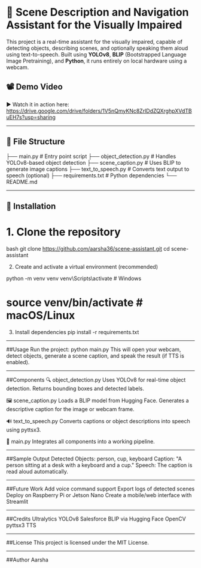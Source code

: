 # 🎯 Scene Description and Navigation Assistant for the Visually Impaired

This project is a real-time assistant for the visually impaired, capable of detecting objects, describing scenes, and optionally speaking them aloud using text-to-speech. Built using **YOLOv8**, **BLIP** (Bootstrapped Language Image Pretraining), and **Python**, it runs entirely on local hardware using a webcam.

## 📽️ Demo Video

▶️ Watch it in action here: https://drive.google.com/drive/folders/1V5nQmyKNc8ZrlDdZQXrghpXVdTBuEH7s?usp=sharing

---

## 📂 File Structure

├── main.py # Entry point script
├── object_detection.py # Handles YOLOv8-based object detection
├── scene_caption.py # Uses BLIP to generate image captions
├── text_to_speech.py # Converts text output to speech (optional)
├── requirements.txt # Python dependencies
└── README.md


---

## 🔧 Installation

# 1. Clone the repository

bash
git clone https://github.com/aarsha36/scene-assistant.git
cd scene-assistant

2. Create and activate a virtual environment (recommended)

python -m venv venv
venv\Scripts\activate      # Windows
# source venv/bin/activate  # macOS/Linux

3. Install dependencies
pip install -r requirements.txt

---

##Usage
Run the project:
python main.py
This will open your webcam, detect objects, generate a scene caption, and speak the result (if TTS is enabled).

---

##Components
🔍 object_detection.py
Uses YOLOv8 for real-time object detection.
Returns bounding boxes and detected labels.

🖼️ scene_caption.py
Loads a BLIP model from Hugging Face.
Generates a descriptive caption for the image or webcam frame.

🔊 text_to_speech.py
Converts captions or object descriptions into speech using pyttsx3.

🧩 main.py
Integrates all components into a working pipeline.

---

##Sample Output
Detected Objects: person, cup, keyboard
Caption: "A person sitting at a desk with a keyboard and a cup."
Speech: The caption is read aloud automatically.

---

##Future Work
Add voice command support
Export logs of detected scenes
Deploy on Raspberry Pi or Jetson Nano
Create a mobile/web interface with Streamlit

---

##Credits
Ultralytics YOLOv8
Salesforce BLIP via Hugging Face
OpenCV
pyttsx3 TTS

---

##License
This project is licensed under the MIT License.

---

##Author
Aarsha
